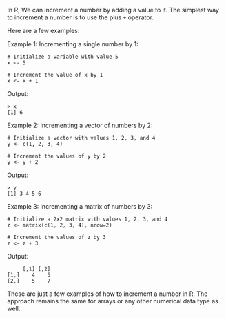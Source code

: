In R, We can increment a number by adding a value to it. The simplest way to increment a number is to use the plus `+` operator. 

Here are a few examples:

Example 1: Incrementing a single number by 1:

```
# Initialize a variable with value 5
x <- 5

# Increment the value of x by 1
x <- x + 1
```

Output:
```
> x
[1] 6
```

Example 2: Incrementing a vector of numbers by 2:

```
# Initialize a vector with values 1, 2, 3, and 4
y <- c(1, 2, 3, 4)

# Increment the values of y by 2
y <- y + 2
```

Output:
```
> y
[1] 3 4 5 6
```

Example 3: Incrementing a matrix of numbers by 3:

```
# Initialize a 2x2 matrix with values 1, 2, 3, and 4
z <- matrix(c(1, 2, 3, 4), nrow=2)

# Increment the values of z by 3
z <- z + 3
```

Output:
```
     [,1] [,2]
[1,]    4    6
[2,]    5    7
``` 

These are just a few examples of how to increment a number in R. The approach remains the same for arrays or any other numerical data type as well.
